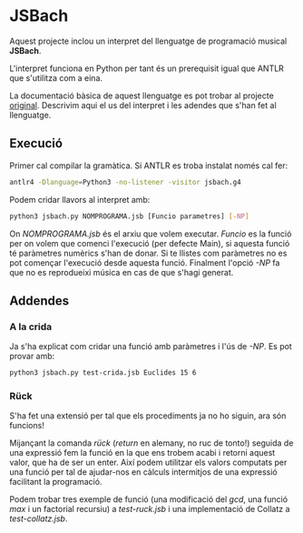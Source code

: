# JSBach

Aquest projecte inclou un interpret del llenguatge de programació musical **JSBach**.

L'interpret funciona en Python per tant és un prerequisit igual que ANTLR que s'utilitza com a eina.

La documentació bàsica de aquest llenguatge es pot trobar al projecte [original](https://github.com/jordi-petit/lp-jsbach-2022). Descrivim aqui el us del interpret i les adendes que s'han fet al llenguatge.

## Execució

Primer cal compilar la gramàtica. Si ANTLR es troba instalat només cal fer:
```bash
antlr4 -Dlanguage=Python3 -no-listener -visitor jsbach.g4
```

Podem cridar llavors al interpret amb:

```bash
python3 jsbach.py NOMPROGRAMA.jsb [Funcio parametres] [-NP]
```

On *NOMPROGRAMA.jsb* és el arxiu que volem executar. *Funcio* es la funció per on volem que comenci l'execució (per defecte Main), si aquesta funció té paràmetres numèrics s'han de donar. Si te llistes com paràmetres no es pot començar l'execució desde aquesta funció. Finalment l'opció *-NP* fa que no es reprodueixi música en cas de que s'hagi generat.

## Addendes

### A la crida
Ja s'ha explicat com cridar una funció amb paràmetres i l'ús de _-NP_. Es pot provar amb:
```bash
python3 jsbach.py test-crida.jsb Euclides 15 6
```

### Rück

S'ha fet una extensió per tal que els procediments ja no ho siguin, ara són funcions!

Mijançant la comanda *rück* (*return* en alemany, no ruc de tonto!) seguida de una expressió fem la funció en la que ens trobem acabi i retorni aquest valor, que ha de ser un enter. Així podem utilitzar els valors computats per una funció per tal de ajudar-nos en càlculs intermitjos de una expressió facilitant la programació.

Podem trobar tres exemple de funció (una modificació del *gcd*, una funció *max* i un factorial recursiu) a *test-ruck.jsb* i una implementació de Collatz a *test-collatz.jsb*.